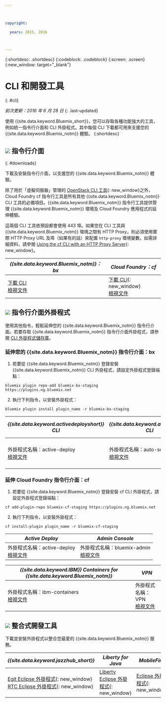 ```yaml
---

 

copyright:

  years: 2015, 2016

 

---
```


{:shortdesc: .shortdesc}
{:codeblock: .codeblock}
{:screen: .screen}
{:new_window: target="_blank"}

# CLI 和開發工具
{: #cli}

*前次更新：2016 年 6 月 28 日*
{: .last-updated}

使用 {{site.data.keyword.Bluemix_short}}，您可以存取各種功能強大的工具，例如統一指令行介面和 CLI 外掛程式。其中每個 CLI 下載都可用來支援您的 {{site.data.keyword.Bluemix_notm}} 體驗。
{:shortdesc}

## ![](./images/CLI.svg) 指令行介面
{: #downloads}

下載及安裝指令行介面，以支援您的 {{site.data.keyword.Bluemix_notm}} 體驗。 

除了用於「虛擬伺服器」管理的 [OpenStack CLI 工具](../virtualmachines/vm_index.html#vm_setup_cli){: new_window}之外，Cloud Foundry cf 指令行工具是所有其他 {{site.data.keyword.Bluemix_notm}} CLI 工具的必備項目。{{site.data.keyword.Bluemix_notm}} 指令行工具提供管理 {{site.data.keyword.Bluemix_notm}} 環境及 Cloud Foundry 應用程式的延伸體驗。

這兩個 CLI 工具依預設都會使用 443 埠。如果您在 CLI 工具與 {{site.data.keyword.Bluemix_notm}} 環境之間有 HTTP Proxy，則必須使用實際 HTTP Proxy URL 及埠（如果有的話）來配置 `http-proxy` 環境變數。如需詳細資料，請參閱 [Using the cf CLI with an HTTP Proxy Server](http://docs.cloudfoundry.org/cf-cli/http-proxy.html){: new_window}。


| *{{site.data.keyword.Bluemix_notm}}：bx* | *Cloud Foundry：cf* |
|---------------------|---------------|
| [下載 CLI](http://clis.ng.bluemix.net/)  <br> [檢視文件](./reference/bluemix_cli/index.html)|  [下載 CLI](https://github.com/cloudfoundry/cli/releases){: new_window}  <br> [檢視文件](./reference/cfcommands/index.html) |


## ![](./images/CLI_Plugin.svg) 指令行介面外掛程式

使用其他指令，輕鬆延伸您的 {{site.data.keyword.Bluemix_notm}} 指令行介面。若要存取 {{site.data.keyword.Bluemix_notm}} 指令行介面外掛程式，請參閱 [CLI 外掛程式儲存庫](https://plugins.ng.bluemix.net/)。

### 延伸您的 {{site.data.keyword.Bluemix_notm}} 指令行介面：bx

1. 若要從 {{site.data.keyword.Bluemix_notm}} 登錄安裝 {{site.data.keyword.Bluemix_notm}} CLI 外掛程式，請設定外掛程式登錄端點：

```
bluemix plugin repo-add bluemix-bx-staging https://plugins.ng.bluemix.net
```
2. 執行下列指令，以安裝外掛程式：
```
bluemix plugin install plugin_name -r bluemix-bx-staging
```

| *{{site.data.keyword.activedeployshort}} CLI* | *{{site.data.keyword.autoscaling}} CLI* | *Network Security Groups* |
|-----|-----|-----|
| 外掛程式名稱：active-deploy<br> [檢視文件](../services/ActiveDeploy/cli.html#cli) | 外掛程式名稱：auto-scaling <br> [檢視文件](./plugins/auto-scaling/index.html) |  外掛程式名稱：nsg <br> [檢視文件](./plugins/networksecuritygroups/index.html)  |


### 延伸 Cloud Foundry 指令行介面：cf

1. 若要從 {{site.data.keyword.Bluemix_notm}} 登錄安裝 cf CLI 外掛程式，請設定外掛程式登錄端點：

```
cf add-plugin-repo bluemix-cf-staging https://plugins.ng.bluemix.net
```
2. 執行下列指令，以安裝外掛程式：
```
cf install-plugin plugin_name -r bluemix-cf-staging
```

| *Active Deploy* | *Admin Console* | 
|-----------------|-----------------|
| 外掛程式名稱：active-deploy<br>  [檢視文件](../services/ActiveDeploy/cli.html#cli) |  外掛程式名稱：bluemix-admin<br> [檢視文件](../cli/plugins/bluemix_admin/index.html) | 

| *{{site.data.keyword.IBM}} Containers for {{site.data.keyword.Bluemix_notm}}* | *VPN* |
|-----------------|-----------------|
| 外掛程式名稱：ibm-containers<br> [檢視文件](https://www.{DomainName}/docs/containers/container_cli_cfic.html#container_cli_cfic) | 外掛程式名稱：VPN <br> [檢視文件](./plugins/vpn/index.html) |

<!-- View docs link for bluemix-admin plug-in cannot go live until December time frame. Check in with Michelle -->


## ![](./images/Integrated_Dev_Tools.svg) 整合式開發工具

下載並安裝外掛程式以整合您最愛的 {{site.data.keyword.Bluemix_notm}} 服務。

| *{{site.data.keyword.jazzhub_short}}* | *Liberty for Java* | *MobileFirst* | *{{site.data.keyword.rules_short}}* |
|-------------|----------|----------|----------|
| [Egit Eclipse 外掛程式](https://hub.jazz.net/docs/reference/gitclient/#eclipse_using_egit){: new_window} <br> [RTC Eclipse 外掛程式](https://hub.jazz.net/docs/reference/gitclient/#eclipse_using_rtc){: new_window} | [Liberty Eclipse 外掛程式](https://developer.ibm.com/wasdev/downloads/liberty-profile-using-eclipse/){: new_window} | [Eclipse 外掛程式](https://marketplace.eclipse.org/content/ibm-mobilefirst-platform-studio){: new_window} | [Rules Designer Eclipse 外掛程式](../services/rules/index.html#rulov002) |
